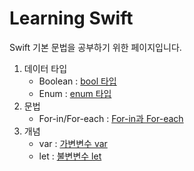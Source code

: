 # Learning Swift

Swift 기본 문법을 공부하기 위한 페이지입니다.
<br>
1. 데이터 타입
    - Boolean : [bool 타입](https://github.com/LURKS02/LearningSwift/tree/main/MyPlayground.playground/Pages/bool.xcplaygroundpage)
    - Enum : [enum 타입](https://github.com/LURKS02/LearningSwift/tree/main/MyPlayground.playground/Pages/enum.xcplaygroundpage)
2. 문법
    - For-in/For-each : [For-in과 For-each](https://github.com/LURKS02/LearningSwift/tree/main/MyPlayground.playground/Pages/foreach.xcplaygroundpage)
3. 개념
    - var : [가변변수 var](https://github.com/LURKS02/LearningSwift/tree/main/MyPlayground.playground/Pages/Concept/var)
    - let : [불변변수 let](https://github.com/LURKS02/LearningSwift/tree/main/MyPlayground.playground/Pages/Concept/let)
